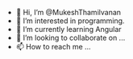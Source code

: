 - 👋 Hi, I’m @MukeshThamilvanan
- 👀 I’m interested in programming. 
- 🌱 I’m currently learning Angular
- 💞️ I’m looking to collaborate on ...
- 📫 How to reach me ...

<!---
MukeshThamilvanan/MukeshThamilvanan is a ✨ special ✨ repository because its `README.md` (this file) appears on your GitHub profile.
You can click the Preview link to take a look at your changes.
--->
